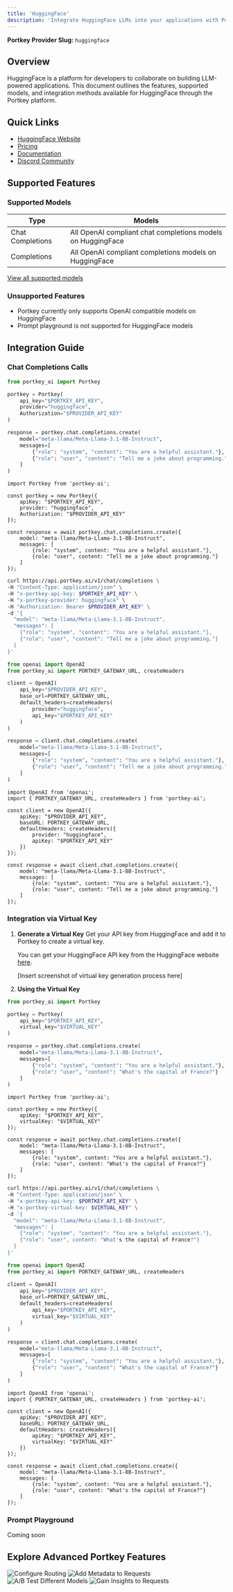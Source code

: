 ```yaml
---
title: 'HuggingFace'
description: 'Integrate HuggingFace LLMs into your applications with Portkey'
---
```


**Portkey Provider Slug:** `huggingface`

## Overview

HuggingFace is a platform for developers to collaborate on building LLM-powered applications. This document outlines the features, supported models, and integration methods available for HuggingFace through the Portkey platform.

## Quick Links

- [HuggingFace Website](https://huggingface.co/)
- [Pricing](https://huggingface.co/pricing#endpoints)
- [Documentation](https://huggingface.co/docs/api-inference/index)
- [Discord Community](https://huggingface.co/join/discord)

## Supported Features

### Supported Models

| Type | Models |
|------|--------|
| Chat Completions | All OpenAI compliant chat completions models on HuggingFace |
| Completions | All OpenAI compliant completions models on HuggingFace |

[View all supported models](https://huggingface.co/models)

### Unsupported Features

- Portkey currently only supports OpenAI compatible models on HuggingFace
- Prompt playground is not supported for HuggingFace models

## Integration Guide

### Chat Completions Calls

<CodeGroup>

```Python python
from portkey_ai import Portkey

portkey = Portkey(
    api_key="$PORTKEY_API_KEY",
    provider="huggingface",
    Authorization="$PROVIDER_API_KEY"
)

response = portkey.chat.completions.create(
    model="meta-llama/Meta-Llama-3.1-8B-Instruct",
    messages=[
        {"role": "system", "content": "You are a helpful assistant."},
        {"role": "user", "content": "Tell me a joke about programming."}
    ]
)
```

```Node node
import Portkey from 'portkey-ai';

const portkey = new Portkey({
    apiKey: "$PORTKEY_API_KEY",
    provider: "huggingface",
    Authorization: "$PROVIDER_API_KEY"
});

const response = await portkey.chat.completions.create({
    model: "meta-llama/Meta-Llama-3.1-8B-Instruct",
    messages: [
        {role: "system", content: "You are a helpful assistant."},
        {role: "user", content: "Tell me a joke about programming."}
    ]
});
```

```bash cURL
curl https://api.portkey.ai/v1/chat/completions \
-H "Content-Type: application/json" \
-H "x-portkey-api-key: $PORTKEY_API_KEY" \
-H "x-portkey-provider: huggingface" \
-H "Authorization: Bearer $PROVIDER_API_KEY" \
-d '{
  "model": "meta-llama/Meta-Llama-3.1-8B-Instruct",
  "messages": [
    {"role": "system", "content": "You are a helpful assistant."},
    {"role": "user", "content": "Tell me a joke about programming."}
  ]
}'
```

```Python OpenAI Python SDK
from openai import OpenAI
from portkey_ai import PORTKEY_GATEWAY_URL, createHeaders

client = OpenAI(
    api_key="$PROVIDER_API_KEY",
    base_url=PORTKEY_GATEWAY_URL,
    default_headers=createHeaders(
        provider="huggingface",
        api_key="$PORTKEY_API_KEY"
    )
)

response = client.chat.completions.create(
    model="meta-llama/Meta-Llama-3.1-8B-Instruct",
    messages=[
        {"role": "system", "content": "You are a helpful assistant."},
        {"role": "user", "content": "Tell me a joke about programming."}
    ]
)
```

```Node OpenAI Node SDK
import OpenAI from 'openai';
import { PORTKEY_GATEWAY_URL, createHeaders } from 'portkey-ai';

const client = new OpenAI({
    apiKey: "$PROVIDER_API_KEY",
    baseURL: PORTKEY_GATEWAY_URL,
    defaultHeaders: createHeaders({
        provider: "huggingface",
        apiKey: "$PORTKEY_API_KEY"
    })
});

const response = await client.chat.completions.create({
    model: "meta-llama/Meta-Llama-3.1-8B-Instruct",
    messages: [
        {role: "system", content: "You are a helpful assistant."},
        {role: "user", content: "Tell me a joke about programming."}
    ]
});
```

</CodeGroup>

### Integration via Virtual Key

1. **Generate a Virtual Key**
   Get your API key from HuggingFace and add it to Portkey to create a virtual key.

   You can get your HuggingFace API key from the HuggingFace website [here](https://huggingface.co/).

   [Insert screenshot of virtual key generation process here]

2. **Using the Virtual Key**

<CodeGroup>

```Python python
from portkey_ai import Portkey

portkey = Portkey(
    api_key="$PORTKEY_API_KEY",
    virtual_key="$VIRTUAL_KEY"
)

response = portkey.chat.completions.create(
    model="meta-llama/Meta-Llama-3.1-8B-Instruct",
    messages=[
        {"role": "system", "content": "You are a helpful assistant."},
        {"role": "user", "content": "What's the capital of France?"}
    ]
)
```

```Node node
import Portkey from 'portkey-ai';

const portkey = new Portkey({
    apiKey: "$PORTKEY_API_KEY",
    virtualKey: "$VIRTUAL_KEY"
});

const response = await portkey.chat.completions.create({
    model: "meta-llama/Meta-Llama-3.1-8B-Instruct",
    messages: [
        {role: "system", content: "You are a helpful assistant."},
        {role: "user", content: "What's the capital of France?"}
    ]
});
```

```bash cURL
curl https://api.portkey.ai/v1/chat/completions \
-H "Content-Type: application/json" \
-H "x-portkey-api-key: $PORTKEY_API_KEY" \
-H "x-portkey-virtual-key: $VIRTUAL_KEY" \
-d '{
  "model": "meta-llama/Meta-Llama-3.1-8B-Instruct",
  "messages": [
    {"role": "system", "content": "You are a helpful assistant."},
    {"role": "user", content: "What's the capital of France?"}
  ]
}'
```

```Python OpenAI Python SDK
from openai import OpenAI
from portkey_ai import PORTKEY_GATEWAY_URL, createHeaders

client = OpenAI(
    api_key="$PROVIDER_API_KEY",
    base_url=PORTKEY_GATEWAY_URL,
    default_headers=createHeaders(
        api_key="$PORTKEY_API_KEY",
        virtual_key="$VIRTUAL_KEY"
    )
)

response = client.chat.completions.create(
    model="meta-llama/Meta-Llama-3.1-8B-Instruct",
    messages=[
        {"role": "system", "content": "You are a helpful assistant."},
        {"role": "user", "content": "What's the capital of France?"}
    ]
)
```

```Node OpenAI Node SDK
import OpenAI from 'openai';
import { PORTKEY_GATEWAY_URL, createHeaders } from 'portkey-ai';

const client = new OpenAI({
    apiKey: "$PROVIDER_API_KEY",
    baseURL: PORTKEY_GATEWAY_URL,
    defaultHeaders: createHeaders({
        apiKey: "$PORTKEY_API_KEY",
        virtualKey: "$VIRTUAL_KEY"
    })
});

const response = await client.chat.completions.create({
    model: "meta-llama/Meta-Llama-3.1-8B-Instruct",
    messages: [
        {role: "system", content: "You are a helpful assistant."},
        {role: "user", content: "What's the capital of France?"}
    ]
});
```

</CodeGroup>

### Prompt Playground

Coming soon

## Explore Advanced Portkey Features

<CardGroup cols={2}>
  <Card title="Configure Routing" href="/docs/product/ai-gateway/routing">
    <img src="/api/placeholder/400/320" alt="Configure Routing" />
  </Card>
  <Card title="Add Metadata to Requests" href="/docs/product/observability/metadata">
    <img src="/api/placeholder/400/320" alt="Add Metadata to Requests" />
  </Card>
  <Card title="A/B Test Different Models" href="/docs/product/ai-gateway/load-balance">
    <img src="/api/placeholder/400/320" alt="A/B Test Different Models" />
  </Card>
  <Card title="Gain Insights to Requests" href="/docs/product/observability/traces">
    <img src="/api/placeholder/400/320" alt="Gain Insights to Requests" />
  </Card>
</CardGroup>